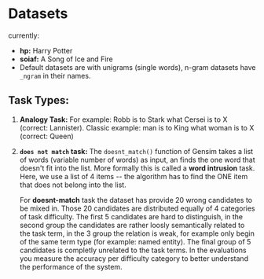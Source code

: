 
# Datasets

currently: 
* **hp:** Harry Potter
* **soiaf:** A Song of Ice and Fire
* Default datasets are with unigrams (single words), n-gram datasets have `_ngram` in their names.

## Task Types:
1. **Analogy Task:** 
    For example: Robb is to Stark what Cersei is to X (correct: Lannister).
    Classic example: man is to King what woman is to X (correct: Queen)


2. **`does not match` task:**
    The `doesnt_match()` function of Gensim takes a list of words (variable number of words) as input, an finds the one word that doesn't fit into the list.
    More formally this is called a **word intrusion** task.
    Here, we use a list of 4 items -- the algorithm has to find the ONE item that does not belong into the list.

    For **doesnt-match** task the dataset has provide 20 wrong candidates to be mixed in.
    Those 20 candidates are distributed equally of 4 categories of task difficulty. The first 5 candidates are
    hard to distinguish, in the second group the candidates are rather loosly semantically related to the task term,
    in the 3 group the relation is weak, for example only begin of the same term type (for example: named entity).
    The final group of 5 candidates is completly unrelated to the task terms.
    In the evaluations you measure the accuracy per difficulty category to better understand the performance
    of the system.


